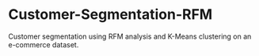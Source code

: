 # Customer-Segmentation-RFM
Customer segmentation using RFM analysis and K-Means clustering on an e-commerce dataset.
